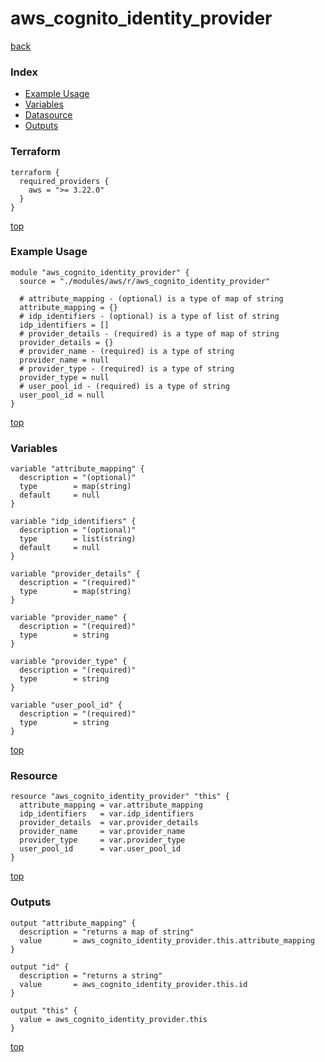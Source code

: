 # aws_cognito_identity_provider

[back](../aws.md)

### Index

- [Example Usage](#example-usage)
- [Variables](#variables)
- [Datasource](#datasource)
- [Outputs](#outputs)

### Terraform

```hcl
terraform {
  required_providers {
    aws = ">= 3.22.0"
  }
}
```

[top](#index)

### Example Usage

```hcl
module "aws_cognito_identity_provider" {
  source = "./modules/aws/r/aws_cognito_identity_provider"

  # attribute_mapping - (optional) is a type of map of string
  attribute_mapping = {}
  # idp_identifiers - (optional) is a type of list of string
  idp_identifiers = []
  # provider_details - (required) is a type of map of string
  provider_details = {}
  # provider_name - (required) is a type of string
  provider_name = null
  # provider_type - (required) is a type of string
  provider_type = null
  # user_pool_id - (required) is a type of string
  user_pool_id = null
}
```

[top](#index)

### Variables

```hcl
variable "attribute_mapping" {
  description = "(optional)"
  type        = map(string)
  default     = null
}

variable "idp_identifiers" {
  description = "(optional)"
  type        = list(string)
  default     = null
}

variable "provider_details" {
  description = "(required)"
  type        = map(string)
}

variable "provider_name" {
  description = "(required)"
  type        = string
}

variable "provider_type" {
  description = "(required)"
  type        = string
}

variable "user_pool_id" {
  description = "(required)"
  type        = string
}
```

[top](#index)

### Resource

```hcl
resource "aws_cognito_identity_provider" "this" {
  attribute_mapping = var.attribute_mapping
  idp_identifiers   = var.idp_identifiers
  provider_details  = var.provider_details
  provider_name     = var.provider_name
  provider_type     = var.provider_type
  user_pool_id      = var.user_pool_id
}
```

[top](#index)

### Outputs

```hcl
output "attribute_mapping" {
  description = "returns a map of string"
  value       = aws_cognito_identity_provider.this.attribute_mapping
}

output "id" {
  description = "returns a string"
  value       = aws_cognito_identity_provider.this.id
}

output "this" {
  value = aws_cognito_identity_provider.this
}
```

[top](#index)